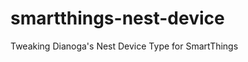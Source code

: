 smartthings-nest-device
=======================

Tweaking Dianoga's Nest Device Type for SmartThings
